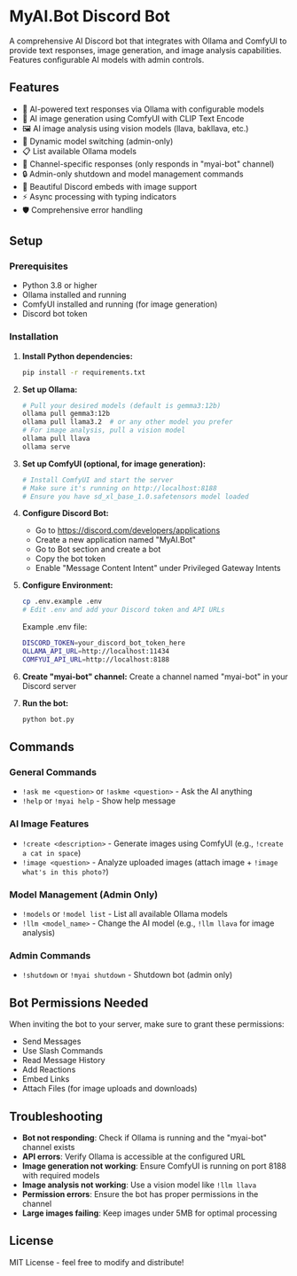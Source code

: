 # MyAI.Bot Discord Bot

A comprehensive AI Discord bot that integrates with Ollama and ComfyUI to provide text responses, image generation, and image analysis capabilities. Features configurable AI models with admin controls.

## Features

- 🤖 AI-powered text responses via Ollama with configurable models
- 🎨 AI image generation using ComfyUI with CLIP Text Encode
- 🖼️ AI image analysis using vision models (llava, bakllava, etc.)
- 🔧 Dynamic model switching (admin-only)
- 📋 List available Ollama models
- 🎯 Channel-specific responses (only responds in "myai-bot" channel)
- 🔒 Admin-only shutdown and model management commands
- 📱 Beautiful Discord embeds with image support
- ⚡ Async processing with typing indicators
- 🛡️ Comprehensive error handling

## Setup

### Prerequisites
- Python 3.8 or higher
- Ollama installed and running
- ComfyUI installed and running (for image generation)
- Discord bot token

### Installation

1. **Install Python dependencies:**
   ```bash
   pip install -r requirements.txt
   ```

2. **Set up Ollama:**
   ```bash
   # Pull your desired models (default is gemma3:12b)
   ollama pull gemma3:12b
   ollama pull llama3.2  # or any other model you prefer
   # For image analysis, pull a vision model
   ollama pull llava
   ollama serve
   ```

3. **Set up ComfyUI (optional, for image generation):**
   ```bash
   # Install ComfyUI and start the server
   # Make sure it's running on http://localhost:8188
   # Ensure you have sd_xl_base_1.0.safetensors model loaded
   ```

4. **Configure Discord Bot:**
   - Go to https://discord.com/developers/applications
   - Create a new application named "MyAI.Bot"
   - Go to Bot section and create a bot
   - Copy the bot token
   - Enable "Message Content Intent" under Privileged Gateway Intents

5. **Configure Environment:**
   ```bash
   cp .env.example .env
   # Edit .env and add your Discord token and API URLs
   ```
   
   Example .env file:
   ```bash
   DISCORD_TOKEN=your_discord_bot_token_here
   OLLAMA_API_URL=http://localhost:11434
   COMFYUI_API_URL=http://localhost:8188
   ```

6. **Create "myai-bot" channel:**
   Create a channel named "myai-bot" in your Discord server

7. **Run the bot:**
   ```bash
   python bot.py
   ```

## Commands

### General Commands
- `!ask me <question>` or `!askme <question>` - Ask the AI anything
- `!help` or `!myai help` - Show help message

### AI Image Features
- `!create <description>` - Generate images using ComfyUI (e.g., `!create a cat in space`)
- `!image <question>` - Analyze uploaded images (attach image + `!image what's in this photo?`)

### Model Management (Admin Only)
- `!models` or `!model list` - List all available Ollama models
- `!llm <model_name>` - Change the AI model (e.g., `!llm llava` for image analysis)

### Admin Commands
- `!shutdown` or `!myai shutdown` - Shutdown bot (admin only)

## Bot Permissions Needed

When inviting the bot to your server, make sure to grant these permissions:
- Send Messages
- Use Slash Commands  
- Read Message History
- Add Reactions
- Embed Links
- Attach Files (for image uploads and downloads)

## Troubleshooting

- **Bot not responding**: Check if Ollama is running and the "myai-bot" channel exists
- **API errors**: Verify Ollama is accessible at the configured URL
- **Image generation not working**: Ensure ComfyUI is running on port 8188 with required models
- **Image analysis not working**: Use a vision model like `!llm llava`
- **Permission errors**: Ensure the bot has proper permissions in the channel
- **Large images failing**: Keep images under 5MB for optimal processing

## License

MIT License - feel free to modify and distribute!
